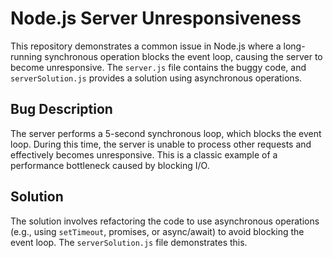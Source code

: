 # Node.js Server Unresponsiveness

This repository demonstrates a common issue in Node.js where a long-running synchronous operation blocks the event loop, causing the server to become unresponsive.  The `server.js` file contains the buggy code, and `serverSolution.js` provides a solution using asynchronous operations.

## Bug Description

The server performs a 5-second synchronous loop, which blocks the event loop.  During this time, the server is unable to process other requests and effectively becomes unresponsive.  This is a classic example of a performance bottleneck caused by blocking I/O.

## Solution

The solution involves refactoring the code to use asynchronous operations (e.g., using `setTimeout`, promises, or async/await) to avoid blocking the event loop. The `serverSolution.js` file demonstrates this.